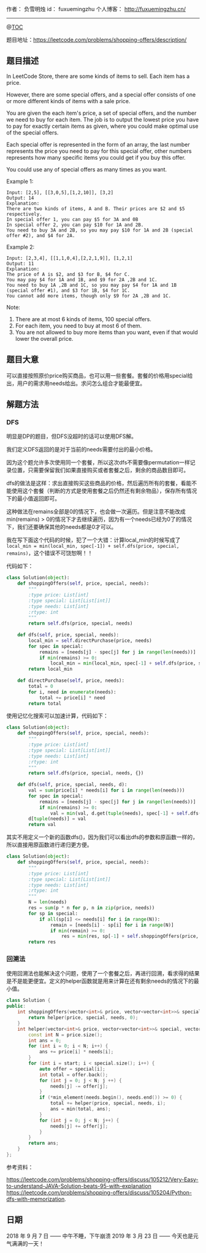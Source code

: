 
作者： 负雪明烛
id：	fuxuemingzhu
个人博客：	http://fuxuemingzhu.cn/

---
@[TOC](目录)

题目地址：https://leetcode.com/problems/shopping-offers/description/

## 题目描述

In LeetCode Store, there are some kinds of items to sell. Each item has a price.

However, there are some special offers, and a special offer consists of one or more different kinds of items with a sale price.

You are given the each item's price, a set of special offers, and the number we need to buy for each item. The job is to output the lowest price you have to pay for exactly certain items as given, where you could make optimal use of the special offers.

Each special offer is represented in the form of an array, the last number represents the price you need to pay for this special offer, other numbers represents how many specific items you could get if you buy this offer.

You could use any of special offers as many times as you want.

Example 1:

    Input: [2,5], [[3,0,5],[1,2,10]], [3,2]
    Output: 14
    Explanation: 
    There are two kinds of items, A and B. Their prices are $2 and $5 respectively. 
    In special offer 1, you can pay $5 for 3A and 0B
    In special offer 2, you can pay $10 for 1A and 2B. 
    You need to buy 3A and 2B, so you may pay $10 for 1A and 2B (special offer #2), and $4 for 2A.

Example 2:

    Input: [2,3,4], [[1,1,0,4],[2,2,1,9]], [1,2,1]
    Output: 11
    Explanation: 
    The price of A is $2, and $3 for B, $4 for C. 
    You may pay $4 for 1A and 1B, and $9 for 2A ,2B and 1C. 
    You need to buy 1A ,2B and 1C, so you may pay $4 for 1A and 1B (special offer #1), and $3 for 1B, $4 for 1C. 
    You cannot add more items, though only $9 for 2A ,2B and 1C.

Note:

1. There are at most 6 kinds of items, 100 special offers.
1. For each item, you need to buy at most 6 of them.
1. You are not allowed to buy more items than you want, even if that would lower the overall price.


## 题目大意

可以直接按照原价price购买商品，也可以用一些套餐。套餐的价格用special给出，用户的需求用needs给出。求问怎么组合才能最便宜。

## 解题方法

### DFS

明显是DP的题目，但DFS没超时的话可以使用DFS解。

我们定义DFS返回的是对于当前的needs需要付出的最小价格。

因为这个题允许多次使用同一个套餐，所以这次dfs不需要像permutation一样记录位置，只需要保留我们如果直接购买或者套餐之后，剩余的商品数目即可。

dfs的做法是这样：求出直接购买这些商品的价格，然后遍历所有的套餐，看能不能使用这个套餐（判断的方式是使用套餐之后仍然还有剩余物品），保存所有情况下的最小值返回即可。

这种做法在remains全部是0的情况下，也会做一次遍历。但是注意不能改成min(remains) > 0的情况下才去继续遍历，因为有一个needs已经为0了的情况下，我们还要确保其他的needs都是0才可以。

我在写下面这个代码的时候，犯了一个大错：计算local_min的时候写成了``local_min = min(local_min, spec[-1]) + self.dfs(price, special, remains)``，这个错误不可饶恕啊！！

代码如下：

```python
class Solution(object):
    def shoppingOffers(self, price, special, needs):
        """
        :type price: List[int]
        :type special: List[List[int]]
        :type needs: List[int]
        :rtype: int
        """
        return self.dfs(price, special, needs)
    
    def dfs(self, price, special, needs):
        local_min = self.directPurchase(price, needs)
        for spec in special:
            remains = [needs[j] - spec[j] for j in range(len(needs))]
            if min(remains) >= 0:
                local_min = min(local_min, spec[-1] + self.dfs(price, special, remains))
        return local_min
        
    def directPurchase(self, price, needs):
        total = 0
        for i, need in enumerate(needs):
            total += price[i] * need
        return total
```

使用记忆化搜索可以加速计算，代码如下：

```python
class Solution(object):
    def shoppingOffers(self, price, special, needs):
        """
        :type price: List[int]
        :type special: List[List[int]]
        :type needs: List[int]
        :rtype: int
        """
        return self.dfs(price, special, needs, {})
    
    def dfs(self, price, special, needs, d):
        val = sum(price[i] * needs[i] for i in range(len(needs)))
        for spec in special:
            remains = [needs[j] - spec[j] for j in range(len(needs))]
            if min(remains) >= 0:
                val = min(val, d.get(tuple(needs), spec[-1] + self.dfs(price, special, remains, d)))
        d[tuple(needs)] = val
        return val
```

其实不用定义一个新的函数dfs()，因为我们可以看出dfs的参数和原函数一样的，所以直接用原函数进行递归更方便。

```python
class Solution(object):
    def shoppingOffers(self, price, special, needs):
        """
        :type price: List[int]
        :type special: List[List[int]]
        :type needs: List[int]
        :rtype: int
        """
        N = len(needs)
        res = sum(p * n for p, n in zip(price, needs))
        for sp in special:
            if all(sp[i] <= needs[i] for i in range(N)):
                remain = [needs[i] - sp[i] for i in range(N)]
                if min(remain) >= 0:
                    res = min(res, sp[-1] + self.shoppingOffers(price, special, remain))
        return res
```

### 回溯法

使用回溯法也能解决这个问题，使用了一个套餐之后，再进行回溯，看求得的结果是不是能更便宜。定义的helper函数就是用来计算在还有剩余needs的情况下的最小值。

```cpp
class Solution {
public:
    int shoppingOffers(vector<int>& price, vector<vector<int>>& special, vector<int>& needs) {
        return helper(price, special, needs, 0);
    }
    int helper(vector<int>& price, vector<vector<int>>& special, vector<int>& needs, int start) {
        const int N = price.size();
        int ans = 0;
        for (int i = 0; i < N; i++) {
            ans += price[i] * needs[i];
        }
        for (int i = start; i < special.size(); i++) {
            auto offer = special[i];
            int total = offer.back();
            for (int j = 0; j < N; j ++) {
                needs[j] -= offer[j];
            }
            if (*min_element(needs.begin(), needs.end()) >= 0) {
                total += helper(price, special, needs, i);
                ans = min(total, ans);
            }
            for (int j = 0; j < N; j++) {
                needs[j] += offer[j];
            }
        }
        return ans;
    }
};
```


参考资料：

https://leetcode.com/problems/shopping-offers/discuss/105212/Very-Easy-to-understand-JAVA-Solution-beats-95-with-explanation
https://leetcode.com/problems/shopping-offers/discuss/105204/Python-dfs-with-memorization.

## 日期

2018 年 9 月 7 日 —— 中午不睡，下午崩溃
2019 年 3 月 23 日 —— 今天也是元气满满的一天！

